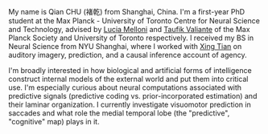 My name is Qian CHU (褚乾) from Shanghai, China. I'm a first-year PhD student at the Max Planck - University of Toronto Centre for Neural Science and Technology, advised by [Lucia Melloni](https://www.aesthetics.mpg.de/en/the-institute/people/lucia-melloni-en.html) and [Taufik Valiante](https://surgery.utoronto.ca/faculty/taufik-valiante) of the Max Planck Society and University of Toronto respectively. I received my BS in Neural Science from NYU Shanghai, where I worked with [Xing Tian](https://bcs.shanghai.nyu.edu/en/peoples/faculty-affiliates/xing-tian) on auditory imagery, prediction, and a causal inference account of agency.

I'm broadly interested in how biological and artificial forms of intelligence construct internal models of the external world and put them into critical use. I'm especially curious about neural computations associated with predictive signals (predictive coding vs. prior-incorporated estimation) and their laminar organization. I currently investigate visuomotor prediction in saccades and what role the medial temporal lobe (the "predictive", "cognitive" map) plays in it.
